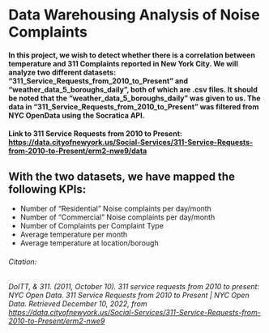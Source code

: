 # Data Warehousing Analysis of Noise Complaints

#### In this project, we wish to detect whether there is a correlation between temperature and 311 Complaints reported in New York City. We will analyze two different datasets: “311_Service_Requests_from_2010_to_Present” and “weather_data_5_boroughs_daily”, both of which are .csv files. It should be noted that the “weather_data_5_boroughs_daily” was given to us. The data in “311_Service_Requests_from_2010_to_Present” was filtered from NYC OpenData using the Socratica API. 

#### Link to 311 Service Requests from 2010 to Present: https://data.cityofnewyork.us/Social-Services/311-Service-Requests-from-2010-to-Present/erm2-nwe9/data


## With the two datasets, we have mapped the following KPIs:

* Number of “Residential” Noise complaints per day/month
* Number of “Commercial” Noise complaints per day/month
* Number of Complaints per Complaint Type
* Average temperature per month
* Average temperature at location/borough



###### Citation:
###### DoITT, & 311. (2011, October 10). 311 service requests from 2010 to present: NYC Open Data. 311 Service Requests from 2010 to Present | NYC Open Data. Retrieved December 10, 2022, from https://data.cityofnewyork.us/Social-Services/311-Service-Requests-from-2010-to-Present/erm2-nwe9 

